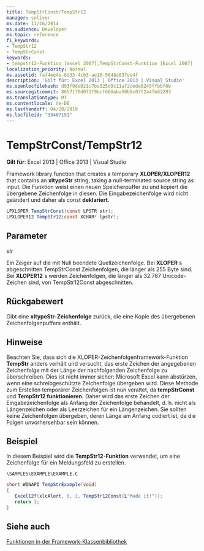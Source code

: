 ```yaml
---
title: TempStrConst/TempStr12
manager: soliver
ms.date: 11/16/2014
ms.audience: Developer
ms.topic: reference
f1_keywords:
- TempStr12
- TempStrConst
keywords:
- tempstr12-Funktion [excel 2007],TempStrConst-Funktion [Excel 2007]
localization_priority: Normal
ms.assetid: faf4ee4e-8d33-4cb3-ae16-5648a837ee4f
description: 'Gilt für: Excel 2013 | Office 2013 | Visual Studio'
ms.openlocfilehash: d93f9de021c7ba325d9c11af2cede0245ffbbf6b
ms.sourcegitcommit: 8657170d071f9bcf680aba50b9c07f2a4fb82283
ms.translationtype: MT
ms.contentlocale: de-DE
ms.lasthandoff: 04/28/2019
ms.locfileid: "33407151"
---
```

# <a name="tempstrconsttempstr12"></a>TempStrConst/TempStr12

 **Gilt für**: Excel 2013 | Office 2013 | Visual Studio 
  
Framework library function that creates a temporary **XLOPER/XLOPER12** that contains an **xltypeStr** string, taking a null-terminated source string as input. Die Funktion weist einen neuen Speicherpuffer zu und kopiert die übergebene Zeichenfolge in diesen. Die Eingabezeichenfolge wird nicht geändert und daher als const **deklariert.**
  
```cs
LPXLOPER TempStrConst(const LPSTR str);
LPXLOPER12 TempStr12(const XCHAR* lpstr);
```

## <a name="parameters"></a>Parameter

 _str_
  
Ein Zeiger auf die mit Null beendete Quellzeichenfolge. Bei **XLOPER** s abgeschnitten TempStrConst Zeichenfolgen, die länger als 255 Byte sind. Bei **XLOPER12** s werden Zeichenfolgen, die länger als 32.767 Unicode-Zeichen sind, von TempStr12Const abgeschnitten.
  
## <a name="return-value"></a>Rückgabewert

Gibt eine **xltypeStr-Zeichenfolge** zurück, die eine Kopie des übergebenen Zeichenfolgenpuffers enthält. 
  
## <a name="remarks"></a>Hinweise

Beachten Sie, dass sich die XLOPER-Zeichenfolgenframework-Funktion **TempStr** anders verhält und versucht, das erste Zeichen der angegebenen Zeichenfolge mit der Länge der nachfolgenden Zeichenfolge zu überschreiben.  Dies ist nicht immer sicher: Microsoft Excel kann abstürzen, wenn eine schreibgeschützte Zeichenfolge übergeben wird. Diese Methode zum Erstellen temporärer Zeichenfolgen ist nun veraltet, da **tempStrConst** und **TempStr12 funktionieren.** Daher wird das erste Zeichen der Eingabezeichenfolge als Anfang der Zeichenfolge behandelt, d. h. nicht als Längenzeichen oder als Leerzeichen für ein Längenzeichen. Sie sollten keine Zeichenfolgen übergeben, deren Länge am Anfang codiert ist, da die Folgen unvorhersehbar sein können. 
  
## <a name="example"></a>Beispiel

In diesem Beispiel wird die **TempStr12-Funktion** verwendet, um eine Zeichenfolge für ein Meldungsfeld zu erstellen. 
  
 `\SAMPLES\EXAMPLE\EXAMPLE.C`
  
```cs
short WINAPI TempStrExample(void)
{
   Excel12f(xlcAlert, 0, 1, TempStr12Const(L"Made it!"));
   return 1;
}
```

## <a name="see-also"></a>Siehe auch



[Funktionen in der Framework-Klassenbibliothek](functions-in-the-framework-library.md)

